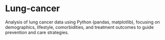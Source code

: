 # Lung-cancer
Analysis of lung cancer data using Python (pandas, matplotlib), focusing on demographics, lifestyle, comorbidities, and treatment outcomes to guide prevention and care strategies.
